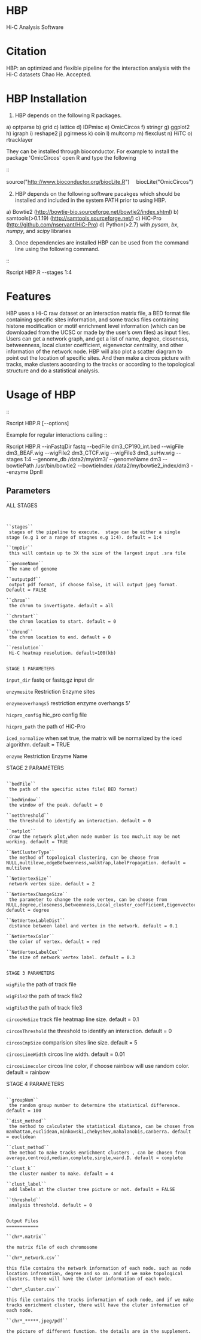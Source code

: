 HBP
=====

Hi-C Analysis Software


Citation
========

HBP: an optimized and flexible pipeline for the interaction analysis with the Hi-C datasets
Chao He.  Accepted. 


HBP Installation
==================

1. HBP depends on the following R packages.

 a) optparse
 b) grid
 c) lattice
 d) IDPmisc
 e) OmicCircos
 f) stringr
 g) ggplot2
 h) igraph
 i) reshape2
 j) pgirmess
 k) coin
 l) multcomp
 m) flexclust
 n) HiTC
 o) rtracklayer


They can be installed through bioconductor. For example to install the package 'OmicCircos' open R and type the following

::

  source("http://www.bioconductor.org/biocLite.R")
　biocLite("OmicCircos")


2. HBP depends on the following software pacakges which should be installed and included in the system PATH prior to using HBP.

 a) Bowtie2     (http://bowtie-bio.sourceforge.net/bowtie2/index.shtml)
 b) samtools(>0.1.19)   (http://samtools.sourceforge.net/)
 c) HiC-Pro     (http://github.com/nservant/HiC-Pro)
 d) Python(>2.7) with *pysam*, *bx*, *numpy*, and *scipy* libraries

3. Once dependencies are installed HBP can be used from the command line using the following command.

::

  Rscript HBP.R --stages 1:4

Features
========

HBP uses a Hi-C raw dataset or an interaction matrix file, a BED format file containing specific sites information, and some tracks files containing histone modification or motif enrichment level information (which can be downloaded from the UCSC or made by the user’s own files) as input files. Users can get a network graph, and get a list of name, degree, closeness, betweenness, local cluster coefficient, eigenvector centrality, and other information of the network node. HBP will also plot a scatter diagram to point out the location of specific sites. And then make a circos picture with tracks, make clusters according to the tracks or according to the topological structure and do a statistical analysis.


Usage of HBP
==============

::

  Rscript HBP.R [--options]

Example for regular interactions calling
:: 

 Rscript HBP.R --inFastqDir fastq --bedFile dm3_CP190_int.bed --wigFile dm3_BEAF.wig --wigFile2 dm3_CTCF.wig --wigFile3 dm3_suHw.wig --stages 1:4 --genome_db /data2/my/dm3/ --genomeName dm3 --bowtiePath /usr/bin/bowtie2 --bowtieIndex /data2/my/bowtie2_index/dm3 --enzyme DpnII  



Parameters
----------


ALL STAGES
~~~~~~~~~~


``stages``
 stages of the pipeline to execute.  stage can be either a single stage (e.g 1 or a range of stagnes e.g 1:4). default = 1:4

``tmpDir``
 this will contain up to 3X the size of the largest input .sra file
 
``genomeName``
 The name of genome
 
``outputpdf``
 output pdf format, if choose false, it will output jpeg format. Default = FALSE

``chrom``
 the chrom to invertigate. default = all
 
``chrstart``
 the chrom location to start. default = 0

``chrend``
 the chrom location to end. default = 0

``resolution``
 Hi-C heatmap resolution. default=100(kb)


STAGE 1 PARAMETERS
~~~~~~~~~~

``input_dir``
 fastq or fastq.gz input dir

``enzymesite``
 Restriction Enzyme sites

``enzymeoverhangs5``
 restriction enzyme overhangs 5'

``hicpro_config``
 hic_pro config file

``hicpro_path``
 the path of HiC-Pro
 
``iced_normalize``
 when set true, the matrix will be normalized by the iced algorithm. default = TRUE
 
``enzyme``
 Restriction Enzyme Name
 

STAGE 2 PARAMETERS
~~~~~~~~~~

``bedFile``
 the path of the specific sites file( BED format)
 
``bedWindow``
 the window of the peak. default = 0
 
``netthreshold``
 the threshold to identify an interaction. default = 0
 
``netplot``
 draw the network plot,when node number is too much,it may be not working. default = TRUE
 
``NetClusterType``
 the method of topological clustering, can be choose from NULL,multileve,edgeBetweenness,walktrap,labelPropagation. default = multileve
 
``NetVertexSize``
 network vertex size. default = 2
 
``NetVertexChangeSize``
 the parameter to change the node vertex, can be choose from NULL,degree,closeness,betweenness,Local_cluster_coefficient,Eigenvector_centrality. default = degree
 
``NetVertexLableDist``
 distance between label and vertex in the network. default = 0.1
 
``NetVertexColor``
 the color of vertex. default = red
 
``NetVertexLabelCex``
 the size of network vertex label. default = 0.3


STAGE 3 PARAMETERS
~~~~~~~~~~

``wigFile``
 the path of track file

``wigFile2``
 the path of track file2

``wigFile3``
 the path of track file3

``circosHmSize``
 track file heatmap line size. default = 0.1

``circosThreshold``
 the threshold to identify an interaction. default = 0
 
``circosCmpSize``
comparision sites line size. default = 5
 
``circosLineWidth``
 circos line width. default = 0.01
 
``circosLinecolor``
 circos line color, if choose rainbow will use random color. default = rainbow


STAGE 4 PARAMETERS
~~~~~~~~~~

``groupNum``
 the random group number to determine the statistical difference. default = 100

``dist_method``
 the method to calculater the statistical distance, can be chosen from manhattan,euclidean,minkowski,chebyshev,mahalanobis,canberra. default = euclidean

``clust_method``
 the method to make tracks enrichment clusters , can be chosen from average,centroid,median,complete,single,ward.D. default = complete
    
``clust_k``
 the cluster number to make. default = 4

``clust_label``
 add labels at the cluster tree picture or not. default = FALSE
    
``threshold``
 analysis threshold. default = 0
    

Output Files
============

``chr*.matrix``

the matrix file of each chromosome

``chr*_network.csv``

this file contains the network information of each node. such as node location infromation, degree and so on. and if we make topological clusters, there will have the cluter information of each node.

``chr*_cluster.csv``

this file contains the tracks information of each node, and if we make tracks enrichment cluster, there will have the cluter information of each node.

``chr*_*****.jpeg/pdf``

the picture of different function. the details are in the supplement.








